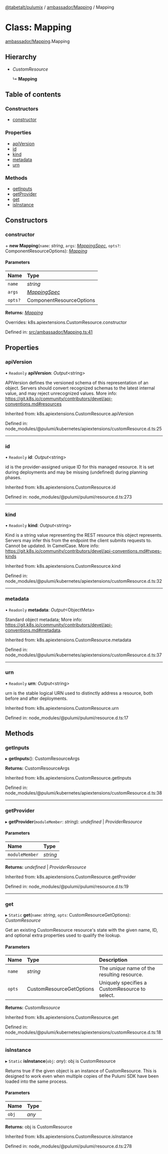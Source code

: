 [@tabetalt/pulumix](../README.md) / [ambassador/Mapping](../modules/ambassador_mapping.md) / Mapping

# Class: Mapping

[ambassador/Mapping](../modules/ambassador_mapping.md).Mapping

## Hierarchy

- *CustomResource*

  ↳ **Mapping**

## Table of contents

### Constructors

- [constructor](ambassador_mapping.mapping.md#constructor)

### Properties

- [apiVersion](ambassador_mapping.mapping.md#apiversion)
- [id](ambassador_mapping.mapping.md#id)
- [kind](ambassador_mapping.mapping.md#kind)
- [metadata](ambassador_mapping.mapping.md#metadata)
- [urn](ambassador_mapping.mapping.md#urn)

### Methods

- [getInputs](ambassador_mapping.mapping.md#getinputs)
- [getProvider](ambassador_mapping.mapping.md#getprovider)
- [get](ambassador_mapping.mapping.md#get)
- [isInstance](ambassador_mapping.mapping.md#isinstance)

## Constructors

### constructor

\+ **new Mapping**(`name`: *string*, `args`: [*MappingSpec*](../interfaces/ambassador_mapping.mappingspec.md), `opts?`: ComponentResourceOptions): [*Mapping*](ambassador_mapping.mapping.md)

#### Parameters

| Name | Type |
| :------ | :------ |
| `name` | *string* |
| `args` | [*MappingSpec*](../interfaces/ambassador_mapping.mappingspec.md) |
| `opts?` | ComponentResourceOptions |

**Returns:** [*Mapping*](ambassador_mapping.mapping.md)

Overrides: k8s.apiextensions.CustomResource.constructor

Defined in: [src/ambassador/Mapping.ts:41](https://github.com/tabetalt/pulumix/blob/eff771b/src/ambassador/Mapping.ts#L41)

## Properties

### apiVersion

• `Readonly` **apiVersion**: *Output*<string\>

APIVersion defines the versioned schema of this representation of an object. Servers should
convert recognized schemas to the latest internal value, and may reject unrecognized
values. More info:
https://git.k8s.io/community/contributors/devel/api-conventions.md#resources

Inherited from: k8s.apiextensions.CustomResource.apiVersion

Defined in: node_modules/@pulumi/kubernetes/apiextensions/customResource.d.ts:25

___

### id

• `Readonly` **id**: *Output*<string\>

id is the provider-assigned unique ID for this managed resource.  It is set during
deployments and may be missing (undefined) during planning phases.

Inherited from: k8s.apiextensions.CustomResource.id

Defined in: node_modules/@pulumi/pulumi/resource.d.ts:273

___

### kind

• `Readonly` **kind**: *Output*<string\>

Kind is a string value representing the REST resource this object represents. Servers may
infer this from the endpoint the client submits requests to. Cannot be updated. In
CamelCase. More info:
https://git.k8s.io/community/contributors/devel/api-conventions.md#types-kinds

Inherited from: k8s.apiextensions.CustomResource.kind

Defined in: node_modules/@pulumi/kubernetes/apiextensions/customResource.d.ts:32

___

### metadata

• `Readonly` **metadata**: *Output*<ObjectMeta\>

Standard object metadata; More info:
https://git.k8s.io/community/contributors/devel/api-conventions.md#metadata.

Inherited from: k8s.apiextensions.CustomResource.metadata

Defined in: node_modules/@pulumi/kubernetes/apiextensions/customResource.d.ts:37

___

### urn

• `Readonly` **urn**: *Output*<string\>

urn is the stable logical URN used to distinctly address a resource, both before and after
deployments.

Inherited from: k8s.apiextensions.CustomResource.urn

Defined in: node_modules/@pulumi/pulumi/resource.d.ts:17

## Methods

### getInputs

▸ **getInputs**(): CustomResourceArgs

**Returns:** CustomResourceArgs

Inherited from: k8s.apiextensions.CustomResource.getInputs

Defined in: node_modules/@pulumi/kubernetes/apiextensions/customResource.d.ts:38

___

### getProvider

▸ **getProvider**(`moduleMember`: *string*): *undefined* \| *ProviderResource*

#### Parameters

| Name | Type |
| :------ | :------ |
| `moduleMember` | *string* |

**Returns:** *undefined* \| *ProviderResource*

Inherited from: k8s.apiextensions.CustomResource.getProvider

Defined in: node_modules/@pulumi/pulumi/resource.d.ts:19

___

### get

▸ `Static` **get**(`name`: *string*, `opts`: CustomResourceGetOptions): *CustomResource*

Get an existing CustomResource resource's state with the given name, ID, and optional extra
properties used to qualify the lookup.

#### Parameters

| Name | Type | Description |
| :------ | :------ | :------ |
| `name` | *string* | The _unique_ name of the resulting resource. |
| `opts` | CustomResourceGetOptions | Uniquely specifies a CustomResource to select. |

**Returns:** *CustomResource*

Inherited from: k8s.apiextensions.CustomResource.get

Defined in: node_modules/@pulumi/kubernetes/apiextensions/customResource.d.ts:18

___

### isInstance

▸ `Static` **isInstance**(`obj`: *any*): obj is CustomResource

Returns true if the given object is an instance of CustomResource.  This is designed to work even when
multiple copies of the Pulumi SDK have been loaded into the same process.

#### Parameters

| Name | Type |
| :------ | :------ |
| `obj` | *any* |

**Returns:** obj is CustomResource

Inherited from: k8s.apiextensions.CustomResource.isInstance

Defined in: node_modules/@pulumi/pulumi/resource.d.ts:278
